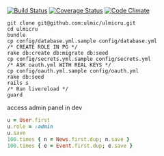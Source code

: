 [![Build Status](https://travis-ci.org/ulmic/ulmicru.svg?branch=develop)](https://travis-ci.org/ulmic/ulmicru) [![Coverage Status](https://coveralls.io/repos/ulmic/ulmicru/badge.svg?branch=feature%2Ffix_travis_tests)](https://coveralls.io/r/ulmic/ulmicru?branch=feature%2Ffix_travis_tests) [![Code Climate](https://codeclimate.com/github/ulmic/ulmicru/badges/gpa.svg)](https://codeclimate.com/github/ulmic/ulmicru)
```shell
git clone git@github.com:ulmic/ulmicru.git
cd ulmicru
bundle
cp config/database.yml.sample config/database.yml
/* CREATE ROLE IN PG */
rake db:create db:migrate db:seed
cp config/secrets.yml.sample config/secrets.yml
/* ASK oauth.yml WITH REAL KEYS */
cp config/oauth.yml.sample config/oauth.yml
rake db:seed
rails s
/* Run livereload */
guard
```

access admin panel in dev
```ruby
u = User.first
u.role = :admin
u.save
100.times { n = News.first.dup; n.save }
100.times { e = Event.first.dup; e.save }
```
